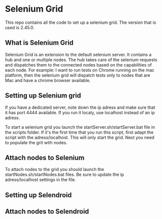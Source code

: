 Selenium Grid
============
This repo contains all the code to set up a selenium grid. The version that is used is 2.45.0.

What is Selenium Grid
---------------------
Selenium Grid is an extension to the default selenium server. It contains a hub and one or multiple nodes. The hub takes care of the selenium requests and dispatches them to the connected nodes based on the capabilities of each node.
For example: I want to run tests on Chrome running on the mac platform, then the selenium grid will dispatch tests only to nodes that are Mac and have a chrome browser available.


Setting up Selenium grid
------------------------
If you have a dedicated server, note down the ip adress and make sure that it has port 4444 available.
If you run it localy, use localhost instead of an ip adress.

To start a selenium grid you launch the startServer.sh/startServer.bat file in the scripts folder. If it's the first time that you run this script, first adapt the script with the adress/localhost.
This will only start the grid. Next you need to populate the grit with nodes.


Attach nodes to Selenium
-------------------------
To attach nodes to the grid you should launch the startNodes.sh/startNodes.bat files. Be sure to update the ip adress/localhost settings in the file.

Setting up Selendroid
---------------------

Attach nodes to Selendroid
--------------------------

